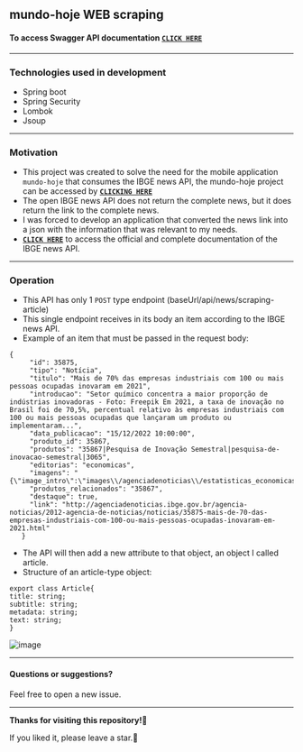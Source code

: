
## mundo-hoje WEB scraping

#### To access Swagger API documentation **[`CLICK HERE`](https://mundo-hoje-web-scraping.up.railway.app/swagger-ui.html)**

---
### Technologies used in development
 - Spring boot 
 - Spring Security
 - Lombok
 - Jsoup
 ---
### Motivation
 - This project was created to solve the need for the mobile application `mundo-hoje` that consumes the IBGE news API, the mundo-hoje project can be accessed by **[`CLICKING HERE`](https://github.com/marcos-vcs/mundo-hoje)**
 - The open IBGE news API does not return the complete news, but it does return the link to the complete news.
 - I was forced to develop an application that converted the news link into a json with the information that was relevant to my needs.
 - **[`CLICK HERE`](https://servicodados.ibge.gov.br/api/docs/noticias?versao=3)** to access the official and complete documentation of the IBGE news API.
---
### Operation
 - This API has only 1 `POST` type endpoint (baseUrl/api/news/scraping-article)
 - This single endpoint receives in its body an item according to the IBGE news API.
 - Example of an item that must be passed in the request body:
 ```
 {
      "id": 35875,
      "tipo": "Notícia",
      "titulo": "Mais de 70% das empresas industriais com 100 ou mais pessoas ocupadas inovaram em 2021",
      "introducao": "Setor químico concentra a maior proporção de indústrias inovadoras - Foto: Freepik Em 2021, a taxa de inovação no Brasil foi de 70,5%, percentual relativo às empresas industriais com 100 ou mais pessoas ocupadas que lançaram um produto ou implementaram...",
      "data_publicacao": "15/12/2022 10:00:00",
      "produto_id": 35867,
      "produtos": "35867|Pesquisa de Inovação Semestral|pesquisa-de-inovacao-semestral|3065",
      "editorias": "economicas",
      "imagens": "{\"image_intro\":\"images\\/agenciadenoticias\\/estatisticas_economicas\\/2022_12\\/pintec_THUMB_freepik.jpg\",\"float_intro\":\"\",\"image_intro_alt\":\"\",\"image_intro_caption\":\"\",\"image_fulltext\":\"images\\/agenciadenoticias\\/estatisticas_economicas\\/2022_12\\/pintec_HOME_freepik.jpg\",\"float_fulltext\":\"\",\"image_fulltext_alt\":\"\",\"image_fulltext_caption\":\"\"}",
      "produtos_relacionados": "35867",
      "destaque": true,
      "link": "http://agenciadenoticias.ibge.gov.br/agencia-noticias/2012-agencia-de-noticias/noticias/35875-mais-de-70-das-empresas-industriais-com-100-ou-mais-pessoas-ocupadas-inovaram-em-2021.html"
    }
```
 - The API will then add a new attribute to that object, an object I called article.
 - Structure of an article-type object:
  ```
export class Article{
  title: string;
  subtitle: string;
  metadata: string;
  text: string;
}
```
![image](https://user-images.githubusercontent.com/37250628/207921473-3bd3a8fd-16d5-43cf-aba8-30c0f6c32bab.png)

---
#### Questions or suggestions?
Feel free to open a new issue.

----
 **Thanks for visiting this repository!:sparkling_heart:**
 
If you liked it, please leave a star.:star2:
